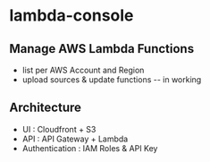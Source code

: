 # lambda-console

## Manage AWS Lambda Functions
  - list per AWS Account and Region
  - upload sources & update functions  -- in working

## Architecture
  - UI : Cloudfront + S3
  - API : API Gateway + Lambda
  - Authentication : IAM Roles & API Key
  
